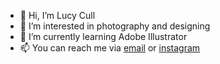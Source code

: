 - 👋 Hi, I’m Lucy Cull
- 👀 I’m interested in photography and designing
- 🌱 I’m currently learning Adobe Illustrator
- 📫 You can reach me via [email](mailto:lucycull09@gmail.com) or [instagram](https://www.instagram.com/lucyculldesigns/ )


